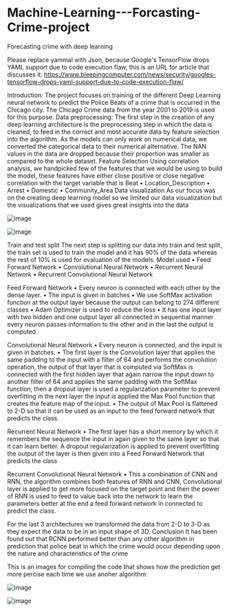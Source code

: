 # Machine-Learning---Forcasting-Crime-project
Forecasting crime with deep learning

Please replace yammal with Json, because Google's TensorFlow drops YAML support due to code execution flaw, this is an URL for article that discusses it: 
https://www.bleepingcomputer.com/news/security/googles-tensorflow-drops-yaml-support-due-to-code-execution-flaw/

Introduction:
The project focuses on training of the different Deep Learning neural network to predict the Police Beats of a crime that is occurred in the Chicago city. The Chicago Crime data from the year 2001 to 2019 is used for this purpose.
Data preprocessing:
The first step in the creation of any deep learning architecture is the preprocessing step in which the data is cleaned, to feed in the correct and most accurate data by feature selection into the algorithm. As the models can only work on numerical data, we converted the categorical data to their numerical alternative. The NAN values in the data are dropped because their proportion was smaller as compared to the whole dataset. 
Feature Selection
Using correlation analysis, we handpicked few of the features that we would be using to build the model, these features have either close positive or close negative correlation with the target variable that is Beat
•	Location_Description
•	Arrest
•	Domestic
•	Community_Area
Data visualization 
As our focus was on the creating deep learning model so we limited our data visualization but the visualizations that we used gives great insights into the data


![image](https://user-images.githubusercontent.com/98653093/158594111-ac3d3fab-7aa7-48be-8ad5-193eb994ecf7.png)


![image](https://user-images.githubusercontent.com/98653093/158594139-2f120e05-8904-4d05-a82c-9a37dc28f485.png)



Train and test split
The next step is splitting our data into train and test split, the train set is used to train the model and it has 90% of the data whereas the rest of 10% is used for evaluation of the models.
Model used
•	Feed Forward Network
•	Convolutional Neural Network
•	Recurrent Neural Network
•	Recurrent Convolutional Neural Network


Feed Forward Network
•	Every neuron is connected with each other by the dense layer.
•	The input is given in batches
•	We use SoftMax activation function at the output layer because the output can belong to 274 different classes
•	Adam Optimizer is used to reduce the loss
•	It has one input layer with two hidden and one output layer all connected in sequential manner every neuron passes information to the other and in the last the output is computed.


Convolutional Neural Network
•	Every neuron is connected, and the input is given in batches.
•	The first layer is the Convolution layer that applies the same padding to the input with a filter of 64 and performs the convolution operation, the output of that layer  that is computed via SoftMax is  connected with the first hidden layer that again narrow the input down to another filter of 64 and applies the same padding with the SoftMax function, then a dropout layer is used a regularization parameter to prevent overfitting in the next layer the input is applied the Max Pool function that creates the feature map of the input.
•	The output of Max Pool is flattened to 2-D so that it can be used as an input to the feed forward network that predicts the class.


Recurrent Neural Network
•	The first layer has a short memory by which it remembers the sequence the input in again given to the same layer so that it can learn better. A dropout regularization is applied to prevent overfitting the output of the layer is then given into a Feed Forward Network that predicts the class


Recurrent Convolutional Neural Network
•	This a combination of CNN and RNN, the algorithm combines both features of RNN and CNN, Convolutional layer is applied to get more focused on the target point and then the power of RNN is used to feed to value back into the network to learn the parameters better at the end a feed forward network in connected to predict the class.

For the last 3 architectures we transformed the data from 2-D to 3-D as they expect the data to be in an input shape of 3D.
Conclusion
It has been found out that RCNN performed better than any other algorithm in prediction that police beat in which the crime would occur depending upon the nature and characteristics of the crime

This is an images for compiling the code that shows how the prediction get more percise each time we use anoher algorithm: 

![image](https://user-images.githubusercontent.com/98653093/158594711-17dd9bd0-4545-44d7-a243-b9394d757ca3.png)


![image](https://user-images.githubusercontent.com/98653093/158594857-41146415-c2bb-4c54-80d2-530c42256c82.png)

